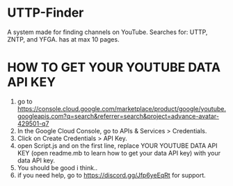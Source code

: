 # UTTP-Finder
A system made for finding channels on YouTube. Searches for: UTTP, ZNTP, and YFGA. has at max 10 pages.

# HOW TO GET YOUR YOUTUBE DATA API KEY
1. go to https://console.cloud.google.com/marketplace/product/google/youtube.googleapis.com?q=search&referrer=search&project=advance-avatar-429501-q7
2. In the Google Cloud Console, go to APIs & Services > Credentials.
3. Click on Create Credentials > API Key.
4. open Script.js and on the first line, replace YOUR YOUTUBE DATA API KEY (open readme.mb to learn how to get your data API key) with your data API key.
5. You should be good i think..
6. if you need help, go to https://discord.gg/Jfp6yeEqRt for support.
